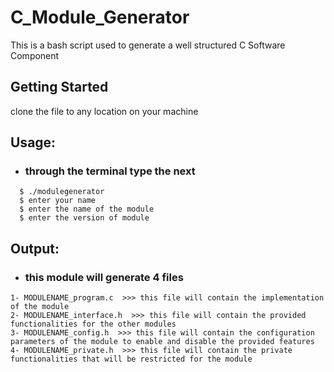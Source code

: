 # C_Module_Generator
This is a bash script used to generate a well structured C Software Component 


## Getting Started
clone the file to any location on your machine


## Usage:
- ### through the terminal type the next 
```
  $ ./modulegenerator 
  $ enter your name 
  $ enter the name of the module
  $ enter the version of module
```


## Output:
- ### this module will generate 4 files
```
1- MODULENAME_program.c  >>> this file will contain the implementation of the module
2- MODULENAME_interface.h  >>> this file will contain the provided functionalities for the other modules
3- MODULENAME_config.h  >>> this file will contain the configuration parameters of the module to enable and disable the provided features
4- MODULENAME_private.h  >>> this file will contain the private functionalities that will be restricted for the module
```

